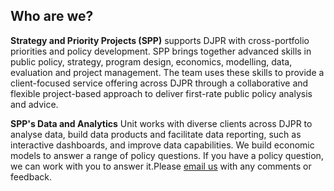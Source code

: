 ## Who are we?

**Strategy and Priority Projects (SPP)** supports DJPR with cross-portfolio priorities and policy development. SPP brings together advanced skills in public policy, strategy, program design, economics, modelling, data, evaluation and project management. The team uses these skills to provide a client-focused service offering across DJPR through a collaborative and flexible project-based approach to deliver first-rate public policy analysis and advice.

**SPP's Data and Analytics** Unit works with diverse clients across DJPR to analyse data, build data products and facilitate data reporting, such as interactive dashboards, and improve data capabilities. We build economic models to answer a range of policy questions. If you have a policy question, we can work with you to answer it.Please [email us](mailto:spp-data@ecodev.vic.gov.au?subject=DJPR%20Trade%20Dashboard) with any comments or feedback.
